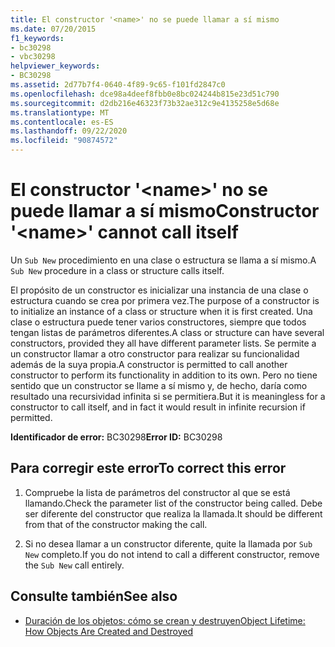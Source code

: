```yaml
---
title: El constructor '<name>' no se puede llamar a sí mismo
ms.date: 07/20/2015
f1_keywords:
- bc30298
- vbc30298
helpviewer_keywords:
- BC30298
ms.assetid: 2d77b7f4-0640-4f89-9c65-f101fd2847c0
ms.openlocfilehash: dce98a4deef8fbb0e8bc024244b815e23d51c790
ms.sourcegitcommit: d2db216e46323f73b32ae312c9e4135258e5d68e
ms.translationtype: MT
ms.contentlocale: es-ES
ms.lasthandoff: 09/22/2020
ms.locfileid: "90874572"
---
```

# <a name="constructor-name-cannot-call-itself"></a><span data-ttu-id="43039-102">El constructor '\<name>' no se puede llamar a sí mismo</span><span class="sxs-lookup"><span data-stu-id="43039-102">Constructor '\<name>' cannot call itself</span></span>

<span data-ttu-id="43039-103">Un `Sub New` procedimiento en una clase o estructura se llama a sí mismo.</span><span class="sxs-lookup"><span data-stu-id="43039-103">A `Sub New` procedure in a class or structure calls itself.</span></span>  
  
 <span data-ttu-id="43039-104">El propósito de un constructor es inicializar una instancia de una clase o estructura cuando se crea por primera vez.</span><span class="sxs-lookup"><span data-stu-id="43039-104">The purpose of a constructor is to initialize an instance of a class or structure when it is first created.</span></span> <span data-ttu-id="43039-105">Una clase o estructura puede tener varios constructores, siempre que todos tengan listas de parámetros diferentes.</span><span class="sxs-lookup"><span data-stu-id="43039-105">A class or structure can have several constructors, provided they all have different parameter lists.</span></span> <span data-ttu-id="43039-106">Se permite a un constructor llamar a otro constructor para realizar su funcionalidad además de la suya propia.</span><span class="sxs-lookup"><span data-stu-id="43039-106">A constructor is permitted to call another constructor to perform its functionality in addition to its own.</span></span> <span data-ttu-id="43039-107">Pero no tiene sentido que un constructor se llame a sí mismo y, de hecho, daría como resultado una recursividad infinita si se permitiera.</span><span class="sxs-lookup"><span data-stu-id="43039-107">But it is meaningless for a constructor to call itself, and in fact it would result in infinite recursion if permitted.</span></span>  
  
 <span data-ttu-id="43039-108">**Identificador de error:** BC30298</span><span class="sxs-lookup"><span data-stu-id="43039-108">**Error ID:** BC30298</span></span>  
  
## <a name="to-correct-this-error"></a><span data-ttu-id="43039-109">Para corregir este error</span><span class="sxs-lookup"><span data-stu-id="43039-109">To correct this error</span></span>  
  
1. <span data-ttu-id="43039-110">Compruebe la lista de parámetros del constructor al que se está llamando.</span><span class="sxs-lookup"><span data-stu-id="43039-110">Check the parameter list of the constructor being called.</span></span> <span data-ttu-id="43039-111">Debe ser diferente del constructor que realiza la llamada.</span><span class="sxs-lookup"><span data-stu-id="43039-111">It should be different from that of the constructor making the call.</span></span>  
  
2. <span data-ttu-id="43039-112">Si no desea llamar a un constructor diferente, quite la llamada por `Sub New` completo.</span><span class="sxs-lookup"><span data-stu-id="43039-112">If you do not intend to call a different constructor, remove the `Sub New` call entirely.</span></span>  
  
## <a name="see-also"></a><span data-ttu-id="43039-113">Consulte también</span><span class="sxs-lookup"><span data-stu-id="43039-113">See also</span></span>

- [<span data-ttu-id="43039-114">Duración de los objetos: cómo se crean y destruyen</span><span class="sxs-lookup"><span data-stu-id="43039-114">Object Lifetime: How Objects Are Created and Destroyed</span></span>](../../programming-guide/language-features/objects-and-classes/object-lifetime-how-objects-are-created-and-destroyed.md)
